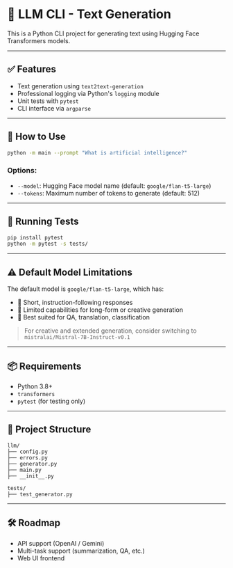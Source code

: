 # 💬 LLM CLI - Text Generation

This is a Python CLI project for generating text using Hugging Face Transformers models.

---

## ✅ Features
- Text generation using `text2text-generation`
- Professional logging via Python's `logging` module
- Unit tests with `pytest`
- CLI interface via `argparse`

---

## 🚀 How to Use

```bash
python -m main --prompt "What is artificial intelligence?"
```

### Options:
- `--model`: Hugging Face model name (default: `google/flan-t5-large`)
- `--tokens`: Maximum number of tokens to generate (default: 512)

---

## 🧪 Running Tests

```bash
pip install pytest
python -m pytest -s tests/
```

---

## ⚠️ Default Model Limitations
The default model is `google/flan-t5-large`, which has:

- 🔹 Short, instruction-following responses
- 🔹 Limited capabilities for long-form or creative generation
- 🔹 Best suited for QA, translation, classification

> For creative and extended generation, consider switching to `mistralai/Mistral-7B-Instruct-v0.1`

---

## 📦 Requirements
- Python 3.8+
- `transformers`
- `pytest` (for testing only)

---

## 📁 Project Structure
```
llm/
├── config.py
├── errors.py
├── generator.py
├── main.py
├── __init__.py

tests/
├── test_generator.py
```

---

## 🛠️ Roadmap
- API support (OpenAI / Gemini)
- Multi-task support (summarization, QA, etc.)
- Web UI frontend
